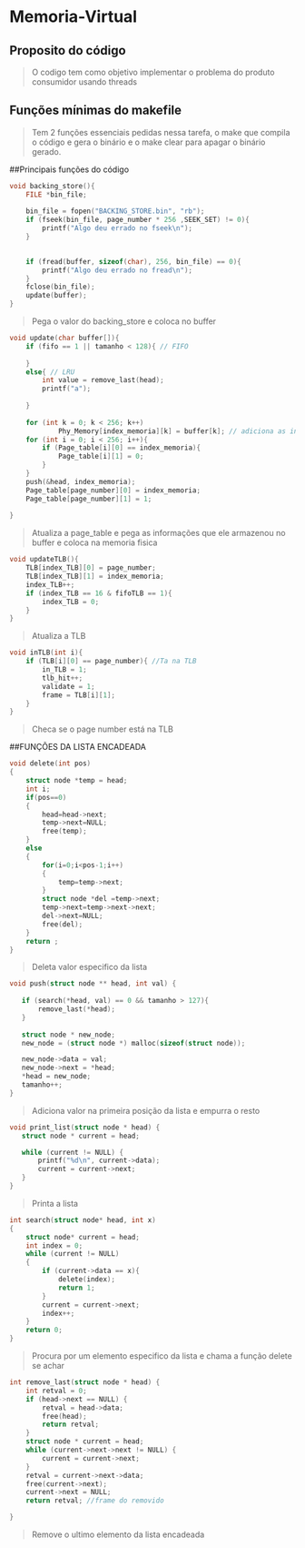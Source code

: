 # Memoria-Virtual

## Proposito do código

>O codigo tem como objetivo implementar o problema do produto consumidor usando threads

## Funções mínimas do makefile

> Tem 2 funções essenciais pedidas nessa tarefa, o make que compila o código e gera o binário e o make clear para apagar o binário gerado.

##Principais funções do código
```c
void backing_store(){
    FILE *bin_file;
                    
    bin_file = fopen("BACKING_STORE.bin", "rb");
    if (fseek(bin_file, page_number * 256 ,SEEK_SET) != 0){
        printf("Algo deu errado no fseek\n");
    }

    
    if (fread(buffer, sizeof(char), 256, bin_file) == 0){
        printf("Algo deu errado no fread\n");
    }
    fclose(bin_file);
    update(buffer);
}
```
> Pega o valor do backing_store e coloca no buffer
```c
void update(char buffer[]){    
    if (fifo == 1 || tamanho < 128){ // FIFO
        
    }
    else{ // LRU
        int value = remove_last(head);
        printf("a");
        
    }
    
    for (int k = 0; k < 256; k++)
            Phy_Memory[index_memoria][k] = buffer[k]; // adiciona as informacoes na memoria
    for (int i = 0; i < 256; i++){
        if (Page_table[i][0] == index_memoria){
            Page_table[i][1] = 0;
        }
    }
    push(&head, index_memoria);
    Page_table[page_number][0] = index_memoria;
    Page_table[page_number][1] = 1; 
    
}
```
> Atualiza a page_table e pega as informações que ele armazenou no buffer e coloca na memoria fisica
```c
void updateTLB(){
    TLB[index_TLB][0] = page_number;
    TLB[index_TLB][1] = index_memoria;
    index_TLB++;
    if (index_TLB == 16 & fifoTLB == 1){
        index_TLB = 0;
    }
}
```
> Atualiza a TLB
```c
void inTLB(int i){ 
    if (TLB[i][0] == page_number){ //Ta na TLB
        in_TLB = 1;
        tlb_hit++;
        validate = 1;
        frame = TLB[i][1];
    }
}
```
> Checa se o page number está na TLB

##FUNÇÕES DA LISTA ENCADEADA

```c
void delete(int pos)
{
    struct node *temp = head;       
    int i;                    
    if(pos==0)
    {
        head=head->next;        
        temp->next=NULL;
        free(temp);       
    }
    else
    {
        for(i=0;i<pos-1;i++)
        {
            temp=temp->next;
        }
        struct node *del =temp->next;       
        temp->next=temp->next->next;  
        del->next=NULL;
        free(del);                         
    }
    return ;
}
 ```
 > Deleta valor especifico da lista
 ```c
void push(struct node ** head, int val) {
    
    if (search(*head, val) == 0 && tamanho > 127){
        remove_last(*head);
    }
        
    struct node * new_node;
    new_node = (struct node *) malloc(sizeof(struct node));

    new_node->data = val;
    new_node->next = *head;
    *head = new_node;
    tamanho++;
}
 ```
 > Adiciona valor na primeira posição da lista e empurra o resto
 ```c
void print_list(struct node * head) {
    struct node * current = head;

    while (current != NULL) {
        printf("%d\n", current->data);
        current = current->next;
    }
}
```
> Printa a lista
```c
int search(struct node* head, int x)
{
    struct node* current = head;  
    int index = 0;
    while (current != NULL)
    {
        if (current->data == x){
            delete(index);
            return 1;
        }
        current = current->next;
        index++;
    }
    return 0;
}
```
> Procura por um elemento especifico da lista e chama a função delete se achar
```c
int remove_last(struct node * head) {
    int retval = 0;
    if (head->next == NULL) {
        retval = head->data;
        free(head);
        return retval;
    }
    struct node * current = head;
    while (current->next->next != NULL) {
        current = current->next;
    }
    retval = current->next->data;
    free(current->next);
    current->next = NULL;
    return retval; //frame do removido

}
```
> Remove o ultimo elemento da lista encadeada
